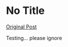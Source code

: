 # No Title

[Original Post](https://discourse.onlinedegree.iitm.ac.in/t/161214/4)

<p>Testing… please ignore</p>